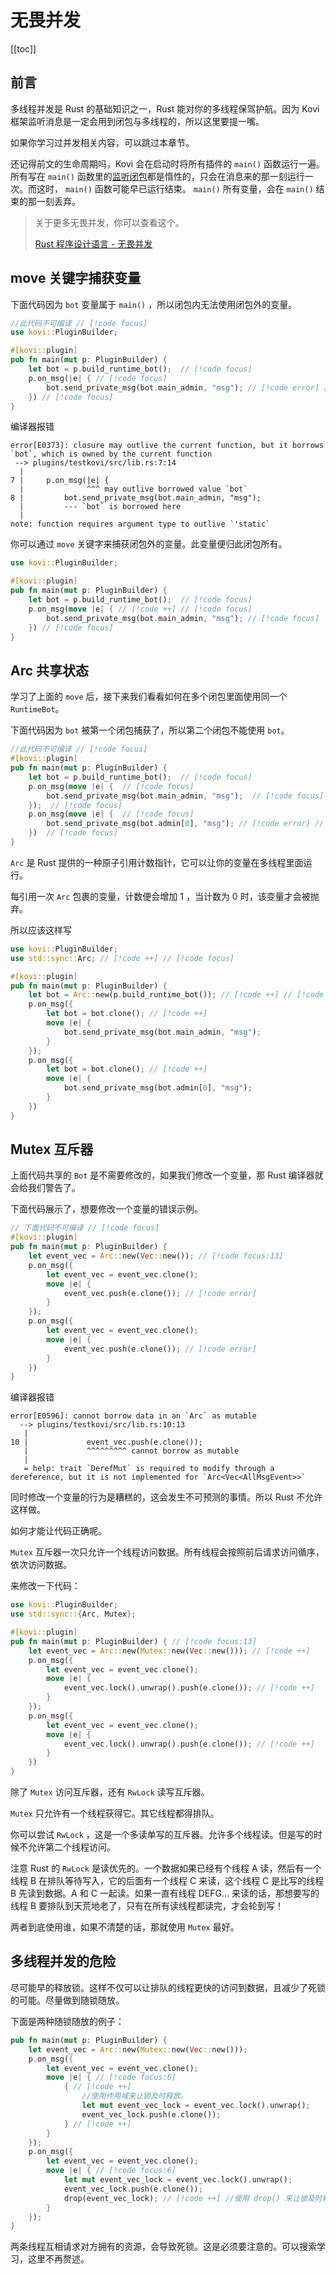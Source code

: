 # 无畏并发

[[toc]]

## 前言

多线程并发是 Rust 的基础知识之一，Rust 能对你的多线程保驾护航。因为 Kovi 框架监听消息是一定会用到闭包与多线程的，所以这里要提一嘴。

如果你学习过并发相关内容，可以跳过本章节。

还记得前文的生命周期吗，Kovi 会在启动时将所有插件的 `main()` 函数运行一遍。所有写在 `main()` 函数里的[监听闭包](onevent)都是惰性的，只会在消息来的那一刻运行一次。而这时， `main()` 函数可能早已运行结束。 `main()` 所有变量，会在 `main()` 结束的那一刻丢弃。

> 关于更多无畏并发，你可以查看这个。
>
> [Rust 程序设计语言 - 无畏并发](https://kaisery.github.io/trpl-zh-cn/ch16-00-concurrency.html)


## move 关键字捕获变量

下面代码因为 `bot` 变量属于 `main()` ，所以闭包内无法使用闭包外的变量。

```rust 
//此代码不可编译 // [!code focus]
use kovi::PluginBuilder; 

#[kovi::plugin]
pub fn main(mut p: PluginBuilder) {
    let bot = p.build_runtime_bot();  // [!code focus]
    p.on_msg(|e| { // [!code focus]
        bot.send_private_msg(bot.main_admin, "msg"); // [!code error] // [!code focus]
    }) // [!code focus]
}
```

编译器报错

```
error[E0373]: closure may outlive the current function, but it borrows `bot`, which is owned by the current function
 --> plugins/testkovi/src/lib.rs:7:14
  |
7 |     p.on_msg(|e| {
  |              ^^^ may outlive borrowed value `bot`
8 |         bot.send_private_msg(bot.main_admin, "msg");
  |         --- `bot` is borrowed here
  |
note: function requires argument type to outlive `'static`
```

你可以通过 `move` 关键字来捕获闭包外的变量。此变量便归此闭包所有。

```rust 
use kovi::PluginBuilder; 

#[kovi::plugin]
pub fn main(mut p: PluginBuilder) {
    let bot = p.build_runtime_bot();  // [!code focus]
    p.on_msg(move |e| { // [!code ++] // [!code focus]
        bot.send_private_msg(bot.main_admin, "msg"); // [!code focus]
    }) // [!code focus]
}
```

## Arc 共享状态

学习了上面的 `move` 后，接下来我们看看如何在多个闭包里面使用同一个 `RuntimeBot`。

下面代码因为 `bot` 被第一个闭包捕获了，所以第二个闭包不能使用 `bot`。

```rust
//此代码不可编译 // [!code focus]
#[kovi::plugin]
pub fn main(mut p: PluginBuilder) {
    let bot = p.build_runtime_bot();  // [!code focus]
    p.on_msg(move |e| {  // [!code focus]
        bot.send_private_msg(bot.main_admin, "msg");  // [!code focus]
    });  // [!code focus]
    p.on_msg(move |e| {  // [!code focus]
        bot.send_private_msg(bot.admin[0], "msg"); // [!code error] // [!code focus]
    })  // [!code focus]
}
```

`Arc` 是 Rust 提供的一种原子引用计数指针，它可以让你的变量在多线程里面运行。

每引用一次 `Arc` 包裹的变量，计数便会增加 1 ，当计数为 0 时，该变量才会被抛弃。

所以应该这样写

```rust
use kovi::PluginBuilder;
use std::sync::Arc; // [!code ++] // [!code focus]

#[kovi::plugin]
pub fn main(mut p: PluginBuilder) {
    let bot = Arc::new(p.build_runtime_bot()); // [!code ++] // [!code focus:13]
    p.on_msg({
        let bot = bot.clone(); // [!code ++]
        move |e| {
            bot.send_private_msg(bot.main_admin, "msg");
        }
    });
    p.on_msg({
        let bot = bot.clone(); // [!code ++]
        move |e| {
            bot.send_private_msg(bot.admin[0], "msg");
        }
    })
}
```

## Mutex 互斥器

上面代码共享的 `Bot` 是不需要修改的，如果我们修改一个变量，那 Rust 编译器就会给我们警告了。

下面代码展示了，想要修改一个变量的错误示例。

```rust
// 下面代码不可编译 // [!code focus]
#[kovi::plugin]
pub fn main(mut p: PluginBuilder) {
    let event_vec = Arc::new(Vec::new()); // [!code focus:13]
    p.on_msg({
        let event_vec = event_vec.clone();
        move |e| {
            event_vec.push(e.clone()); // [!code error] 
        }
    });
    p.on_msg({
        let event_vec = event_vec.clone();
        move |e| {
            event_vec.push(e.clone()); // [!code error] 
        }
    })
}
```

编译器报错

```
error[E0596]: cannot borrow data in an `Arc` as mutable
  --> plugins/testkovi/src/lib.rs:10:13
   |
10 |             event_vec.push(e.clone());
   |             ^^^^^^^^^ cannot borrow as mutable
   |
   = help: trait `DerefMut` is required to modify through a dereference, but it is not implemented for `Arc<Vec<AllMsgEvent>>`
```

同时修改一个变量的行为是糟糕的，这会发生不可预测的事情。所以 Rust 不允许这样做。

如何才能让代码正确呢。

`Mutex` 互斥器一次只允许一个线程访问数据。所有线程会按照前后请求访问循序，依次访问数据。

来修改一下代码：

```rust
use kovi::PluginBuilder;
use std::sync::{Arc, Mutex};

#[kovi::plugin]
pub fn main(mut p: PluginBuilder) { // [!code focus:13]
    let event_vec = Arc::new(Mutex::new(Vec::new())); // [!code ++]
    p.on_msg({
        let event_vec = event_vec.clone();
        move |e| {
            event_vec.lock().unwrap().push(e.clone()); // [!code ++]
        }
    });
    p.on_msg({
        let event_vec = event_vec.clone();
        move |e| {
            event_vec.lock().unwrap().push(e.clone()); // [!code ++]
        }
    })
}
```

除了 `Mutex` 访问互斥器，还有 `RwLock` 读写互斥器。

`Mutex` 只允许有一个线程获得它。其它线程都得排队。

你可以尝试 `RwLock` ，这是一个多读单写的互斥器。允许多个线程读。但是写的时候不允许第二个线程访问。

注意 Rust 的 `RwLock` 是读优先的。一个数据如果已经有个线程 A 读，然后有一个线程 B 在排队等待写入，它的后面有一个线程 C 来读，这个线程 C 是比写的线程 B 先读到数据。A 和 C 一起读。如果一直有线程 DEFG... 来读的话，那想要写的线程 B 要排队到天荒地老了，只有在所有读线程都读完，才会轮到写！

两者到底使用谁，如果不清楚的话，那就使用 `Mutex` 最好。

## 多线程并发的危险

尽可能早的释放锁。这样不仅可以让排队的线程更快的访问到数据，且减少了死锁的可能。尽量做到随锁随放。

下面是两种随锁随放的例子：

```rust
pub fn main(mut p: PluginBuilder) {
    let event_vec = Arc::new(Mutex::new(Vec::new()));
    p.on_msg({
        let event_vec = event_vec.clone();
        move |e| { // [!code focus:6]
            { // [!code ++]
                //使用作用域来让锁及时释放。
                let mut event_vec_lock = event_vec.lock().unwrap();
                event_vec_lock.push(e.clone());
            } // [!code ++]
        }
    });
    p.on_msg({
        let event_vec = event_vec.clone();
        move |e| { // [!code focus:6]
            let mut event_vec_lock = event_vec.lock().unwrap();
            event_vec_lock.push(e.clone());
            drop(event_vec_lock); // [!code ++] //使用 drop() 来让锁及时释放。
        }
    });
}
```

两条线程互相请求对方拥有的资源，会导致死锁。这是必须要注意的。可以搜索学习，这里不再赘述。